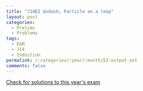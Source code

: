 ```yaml
---
title: "J14E2 &ndash; Particle on a loop"
layout: post
categories:
  - Prelims
  - Problems
tags:
  - E&M
  - J14
  - Induction
permalink: /:categories/:year/:month/E2:output_ext
comments: false
---
```

<object data="2014J2E.pdf" type="application/pdf" width="100%" height="500"></object>
<div class="message"><a href='https://princetonprelim.com/prelim/32/'>Check for solutions to this year's exam</a></div>
